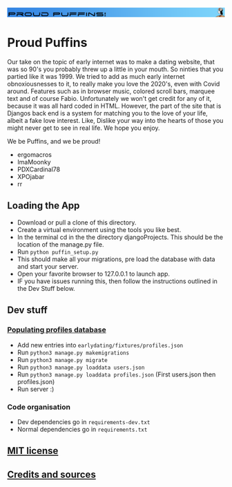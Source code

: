 ![Proud Puffins](djangoProject/static/images/Proud_Puffin_banner.png)
# Proud Puffins

Our take on the topic of early internet was to make a dating website, that was so 90's you probably threw up a little in your mouth. So ninties that you partied like it was 1999. We tried to add as much early internet obnoxiousnesses to it, to really make you love the 2020's, even with Covid around. Features such as in browser music, colored scroll bars, marquee text and of course Fabio. Unfortunately we won't get credit for any of it, because it was all hard coded in HTML. However, the part of the site that is Djangos back end is a system for matching you to the love of your life, albeit a fake love interest. Like, Dislike your way into the hearts of those you might never get to see in real life. We hope you enjoy.

We be Puffins, and we be proud!
* ergomacros
* ImaMoonky
* PDXCardinal78
* XPOjabar
* rr

## Loading the App
- Download or pull a clone of this directory.
- Create a virtual environment using the tools you like best.
- In the terminal cd in the the directory djangoProjects. This should be the location of the manage.py file.
- Run ```python puffin_setup.py```
- This should make all your migrations, pre load the database with data and start your server.
- Open your favorite browser to 127.0.0.1 to launch app.
- IF you have issues running this, then follow the instructions outlined in the Dev Stuff below.

## Dev stuff

### [Populating profiles database](https://docs.djangoproject.com/en/3.0/howto/initial-data/)
- Add new entries into `earlydating/fixtures/profiles.json`
- Run ```python3 manage.py makemigrations```
- Run ```python3 manage.py migrate```
- Run ```python3 manage.py loaddata users.json```
- Run ```python3 manage.py loaddata profiles.json``` (First users.json then profiles.json)
- Run server :)


### Code organisation

- Dev dependencies go in `requirements-dev.txt`
- Normal dependencies go in `requirements.txt`


## [MIT license](../LICENSE)

## [Credits and sources](Credits%20and%20sources.md)

